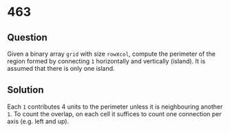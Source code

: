 # 463

## Question

Given a binary array `grid` with size `row`x`col`, compute the perimeter of the region formed by connecting `1` horizontally and vertically (island). It is assumed that there is only one island.

## Solution

Each `1` contributes 4 units to the perimeter unless it is neighbouring another `1`. To count the overlap, on each cell it suffices to count one connection per axis (e.g. left and up).

